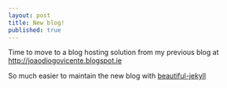 ```yaml
---
layout: post
title: New blog!
published: true
---
```


Time to move to a blog hosting solution from my previous blog at <http://joaodiogovicente.blogspot.ie>

So much easier to maintain the new blog with [beautiful-jekyll](https://deanattali.com/beautiful-jekyll/)